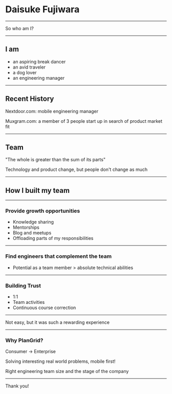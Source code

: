 # Daisuke Fujiwara 

---

So who am I?

---

## I am
- an aspiring break dancer
- an avid traveler
- a dog lover
- an engineering manager

---

## Recent History

Nextdoor.com: mobile engineering manager

Muxgram.com: a member of 3 people start up in search of product market fit

---

## Team

"The whole is greater than the sum of its parts"

Technology and product change, but people don't change as much

---

## How I built my team

---

### Provide growth opportunities

- Knowledge sharing
- Mentorships
- Blog and meetups
- Offloading parts of my responsibilities 

---

### Find engineers that complement the team

- Potential as a team member > absolute technical abilities 

---

### Building Trust

- 1:1
- Team activities
- Continuous course correction 

---

Not easy, but it was such a rewarding experience

---

### Why PlanGrid?

Consumer -> Enterprise

Solving interesting real world problems, mobile first!

Right engineering team size and the stage of the company

---

Thank you!